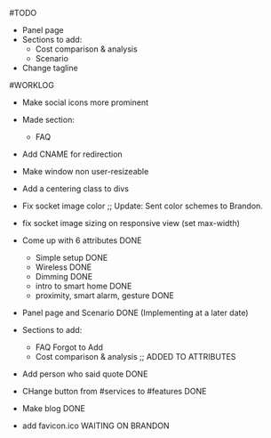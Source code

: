 #TODO

+ Panel page
+ Sections to add:
	- Cost comparison & analysis
	- Scenario
+ Change tagline

#WORKLOG
+ Make social icons more prominent
+ Made section:
	- FAQ

+ Add CNAME for redirection
+ Make window non user-resizeable
+ Add a centering class to divs
+ Fix socket image color ;; Update: Sent color schemes to Brandon.
+ fix socket image sizing on responsive view (set max-width)
+ Come up with 6 attributes DONE
	- Simple setup DONE
	- Wireless DONE
	- Dimming DONE
	- intro to smart home DONE
	- proximity, smart alarm, gesture DONE
+ Panel page and Scenario DONE (Implementing at a later date)
+ Sections to add:
	- FAQ Forgot to Add
	- Cost comparison & analysis ;; ADDED TO ATTRIBUTES
+ Add person who said quote DONE
+ CHange button from #services to #features DONE
+ Make blog DONE
+ add favicon.ico WAITING ON BRANDON
